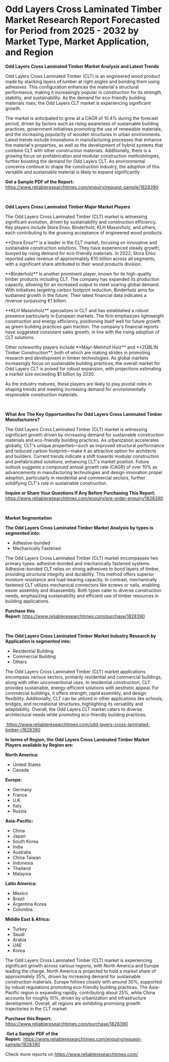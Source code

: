 <p><h1>Odd Layers Cross Laminated Timber Market Research Report Forecasted for Period from 2025 -  2032 by Market Type, Market Application, and Region</h1></p><p><strong>Odd Layers Cross Laminated Timber Market Analysis and Latest Trends</strong></p>
<p><p>Odd Layers Cross Laminated Timber (CLT) is an engineered wood product made by stacking layers of lumber at right angles and bonding them using adhesives. This configuration enhances the material's structural performance, making it increasingly popular in construction for its strength, stability, and sustainability. As the demand for eco-friendly building materials rises, the Odd Layers CLT market is experiencing significant growth.</p><p>The market is anticipated to grow at a CAGR of 10.4% during the forecast period, driven by factors such as rising awareness of sustainable building practices, government initiatives promoting the use of renewable materials, and the increasing popularity of wooden structures in urban environments. Latest trends include innovations in manufacturing processes that enhance the material's properties, as well as the development of hybrid systems that combine CLT with other construction materials. Additionally, there is a growing focus on prefabrication and modular construction methodologies, further boosting the demand for Odd Layers CLT. As environmental concerns continue to shape the construction industry, the adoption of this versatile and sustainable material is likely to expand significantly.</p></p>
<p><strong>Get a Sample PDF of the Report:&nbsp;</strong> <a href="https://www.reliableresearchtimes.com/enquiry/request-sample/1828390?utm_campaign=2629&utm_medium=2&utm_source=Github&utm_content=ia&utm_term=03042025&utm_id=odd-layers-cross-laminated-timber">https://www.reliableresearchtimes.com/enquiry/request-sample/1828390</a></p>
<p>&nbsp;</p>
<p><strong>Odd Layers Cross Laminated Timber Major Market Players</strong></p>
<p><p>The Odd Layers Cross Laminated Timber (CLT) market is witnessing significant evolution, driven by sustainability and construction efficiency. Key players include Stora Enso, Binderholz, KLH Massivholz, and others, each contributing to the growing acceptance of engineered wood products.</p><p>**Stora Enso** is a leader in the CLT market, focusing on innovative and sustainable construction solutions. They have experienced steady growth, buoyed by rising demand for eco-friendly materials. In 2022, Stora Enso reported sales revenue of approximately €10 billion across all segments, with a significant share attributed to their wood products division.</p><p>**Binderholz** is another prominent player, known for its high-quality timber products including CLT. The company has expanded its production capacity, allowing for an increased output to meet soaring global demand. With initiatives targeting carbon footprint reduction, Binderholz aims for sustained growth in the future. Their latest financial data indicates a revenue surpassing €1 billion.</p><p>**KLH Massivholz** specializes in CLT and has established a robust presence particularly in European markets. The firm emphasizes lightweight construction and energy efficiency, positioning itself well for future growth as green building practices gain traction. The company's financial reports have suggested consistent sales growth, in line with the rising adoption of CLT solutions.</p><p>Other noteworthy players include **Mayr-Melnhof Holz** and **ZÜBLIN Timber Construction**, both of which are making strides in promoting research and development in timber technologies. As global markets increasingly focus on sustainable building practices, the overall market for Odd Layers CLT is poised for robust expansion, with projections estimating a market size exceeding $1 billion by 2030. </p><p>As the industry matures, these players are likely to play pivotal roles in shaping trends and meeting increasing demand for environmentally responsible construction materials.</p></p>
<p>&nbsp;</p>
<p><strong>What Are The Key Opportunities For Odd Layers Cross Laminated Timber Manufacturers?</strong></p>
<p><p>The Odd Layers Cross Laminated Timber (CLT) market is witnessing significant growth driven by increasing demand for sustainable construction materials and eco-friendly building practices. As urbanization accelerates globally, CLT's unique properties—such as improved structural performance and reduced carbon footprint—make it an attractive option for architects and builders. Current trends indicate a shift towards modular construction and prefabricated solutions, enhancing CLT's market position. Future outlook suggests a compound annual growth rate (CAGR) of over 10% as advancements in manufacturing technologies and design innovation propel adoption, particularly in residential and commercial sectors, further solidifying CLT's role in sustainable construction.</p></p>
<p><strong>Inquire or Share Your Questions If Any Before Purchasing This Report:</strong> <a href="https://www.reliableresearchtimes.com/enquiry/pre-order-enquiry/1828390?utm_campaign=2629&utm_medium=2&utm_source=Github&utm_content=ia&utm_term=03042025&utm_id=odd-layers-cross-laminated-timber">https://www.reliableresearchtimes.com/enquiry/pre-order-enquiry/1828390</a></p>
<p>&nbsp;</p>
<p><strong>Market Segmentation</strong></p>
<p><strong>The Odd Layers Cross Laminated Timber Market Analysis by types is segmented into:</strong></p>
<p><ul><li>Adhesive-bonded</li><li>Mechanically Fastened</li></ul></p>
<p><p>The Odd Layers Cross Laminated Timber (CLT) market encompasses two primary types: adhesive-bonded and mechanically fastened systems. Adhesive-bonded CLT relies on strong adhesives to bond layers of timber, providing structural integrity and durability. This method offers superior moisture resistance and load-bearing capacity. In contrast, mechanically fastened CLT utilizes mechanical connectors like screws or nails, enabling easier assembly and disassembly. Both types cater to diverse construction needs, emphasizing sustainability and efficient use of timber resources in building applications.</p></p>
<p><strong>Purchase this Report:&nbsp;</strong><a href="https://www.reliableresearchtimes.com/purchase/1828390?utm_campaign=2629&utm_medium=2&utm_source=Github&utm_content=ia&utm_term=03042025&utm_id=odd-layers-cross-laminated-timber">https://www.reliableresearchtimes.com/purchase/1828390</a></p>
<p>&nbsp;</p>
<p><strong>The Odd Layers Cross Laminated Timber Market Industry Research by Application is segmented into:</strong></p>
<p><ul><li>Residential Building</li><li>Commercial Building</li><li>Others</li></ul></p>
<p><p>The Odd Layers Cross Laminated Timber (CLT) market applications encompass various sectors, primarily residential and commercial buildings, along with other unconventional uses. In residential construction, CLT provides sustainable, energy-efficient solutions with aesthetic appeal. For commercial buildings, it offers strength, rapid assembly, and design flexibility. Additionally, CLT can be utilized in other applications like schools, bridges, and recreational structures, highlighting its versatility and adaptability. Overall, the Odd Layers CLT market caters to diverse architectural needs while promoting eco-friendly building practices.</p></p>
<p><a href="https://www.reliableresearchtimes.com/odd-layers-cross-laminated-timber-r1828390?utm_campaign=2629&utm_medium=2&utm_source=Github&utm_content=ia&utm_term=03042025&utm_id=odd-layers-cross-laminated-timber">&nbsp;https://www.reliableresearchtimes.com/odd-layers-cross-laminated-timber-r1828390</a></p>
<p><strong>In terms of Region, the Odd Layers Cross Laminated Timber Market Players available by Region are:</strong></p>
<p>
    <p> <strong> North America: </strong>
        <ul>
            <li>United States</li>
            <li>Canada</li>
        </ul>
        </p> 
    <p> <strong> Europe: </strong>
        <ul>
            <li>Germany</li>
            <li>France</li>
            <li>U.K.</li>
            <li>Italy</li>
            <li>Russia</li>
        </ul>
        </p> 
    <p> <strong> Asia-Pacific: </strong>
        <ul>
            <li>China</li>
            <li>Japan</li>
            <li>South Korea</li>
            <li>India</li>
            <li>Australia</li>
            <li>China Taiwan</li>
            <li>Indonesia</li>
            <li>Thailand</li>
            <li>Malaysia</li>
        </ul>
        </p> 
    <p> <strong> Latin America: </strong>
        <ul>
            <li>Mexico</li>
            <li>Brazil</li>
            <li>Argentina Korea</li>
            <li>Colombia</li>
        </ul>
        </p> 
    <p> <strong> Middle East & Africa: </strong>
        <ul>
            <li>Turkey</li>
            <li>Saudi</li>
            <li>Arabia</li>
            <li>UAE</li>
            <li>Korea</li>
        </ul>
    </p>
    </p>
<p><p>The Odd Layers Cross Laminated Timber (CLT) market is experiencing significant growth across various regions, with North America and Europe leading the charge. North America is projected to hold a market share of approximately 35%, driven by increasing demand for sustainable construction materials. Europe follows closely with around 30%, supported by robust regulations promoting eco-friendly building practices. The Asia-Pacific region is expanding rapidly, contributing about 25%, while China accounts for roughly 10%, driven by urbanization and infrastructure development. Overall, all regions are exhibiting promising growth trajectories in the CLT market.</p></p>
<p><strong>Purchase this Report: </strong><a href="https://www.reliableresearchtimes.com/purchase/1828390?utm_campaign=2629&utm_medium=2&utm_source=Github&utm_content=ia&utm_term=03042025&utm_id=odd-layers-cross-laminated-timber">https://www.reliableresearchtimes.com/purchase/1828390</a></p>
<p>&nbsp;<strong>Get a Sample PDF of the Report:&nbsp;&nbsp;</strong><a href="https://www.reliableresearchtimes.com/enquiry/request-sample/1828390?utm_campaign=2629&utm_medium=2&utm_source=Github&utm_content=ia&utm_term=03042025&utm_id=odd-layers-cross-laminated-timber">https://www.reliableresearchtimes.com/enquiry/request-sample/1828390</a></p>
<p><strong></strong></p>
<p>Check more reports on <a href="https://www.reliableresearchtimes.com/?utm_campaign=2629&utm_medium=2&utm_source=Github&utm_content=ia&utm_term=03042025&utm_id=odd-layers-cross-laminated-timber">https://www.reliableresearchtimes.com/</a></p>